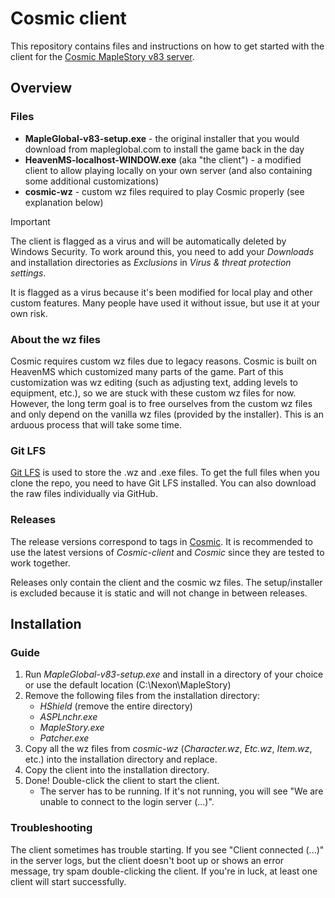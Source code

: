 # Cosmic client
This repository contains files and instructions on how to get started with the client for the [Cosmic MapleStory v83 server](https://github.com/P0nk/Cosmic).


## Overview

### Files
- **MapleGlobal-v83-setup.exe** - the original installer that you would download from mapleglobal.com to install the game back in the day 
- **HeavenMS-localhost-WINDOW.exe** (aka "the client") - a modified client to allow playing locally on your own server (and also containing some additional customizations)
- **cosmic-wz** - custom wz files required to play Cosmic properly (see explanation below)

> [!IMPORTANT]
> The client is flagged as a virus and will be automatically deleted by Windows Security. To work around this, you need to add your _Downloads_ and installation directories as _Exclusions_ in _Virus & threat protection settings_.

It is flagged as a virus because it's been modified for local play and other custom features. Many people have used it without issue, but use it at your own risk.

### About the wz files
Cosmic requires custom wz files due to legacy reasons. Cosmic is built on HeavenMS which customized many parts of the game. Part of this customization was wz editing (such as adjusting text, adding levels to equipment, etc.), so we are stuck with these custom wz files for now. 
However, the long term goal is to free ourselves from the custom wz files and only depend on the vanilla wz files (provided by the installer). This is an arduous process that will take some time.

### Git LFS
[Git LFS](https://git-lfs.com/) is used to store the .wz and .exe files. To get the full files when you clone the repo, you need to have Git LFS installed. You can also download the raw files individually via GitHub.

### Releases
The release versions correspond to tags in [Cosmic](https://github.com/P0nk/Cosmic). It is recommended to use the latest versions of _Cosmic-client_ and _Cosmic_ since they are tested to work together.

Releases only contain the client and the cosmic wz files. The setup/installer is excluded because it is static and will not change in between releases.

## Installation

### Guide
1. Run _MapleGlobal-v83-setup.exe_ and install in a directory of your choice or use the default location (C:\Nexon\MapleStory)
2. Remove the following files from the installation directory: 
   - _HShield_ (remove the entire directory)
   - _ASPLnchr.exe_
   - _MapleStory.exe_
   - _Patcher.exe_
3. Copy all the wz files from _cosmic-wz_ (_Character.wz_, _Etc.wz_, _Item.wz_, etc.) into the installation directory and replace.
4. Copy the client into the installation directory.
5. Done! Double-click the client to start the client. 
   - The server has to be running. If it's not running, you will see "We are unable to connect to the login server (...)".

### Troubleshooting
The client sometimes has trouble starting. If you see "Client connected (...)" in the server logs, but the client doesn't boot up or shows an error message, try spam double-clicking the client. If you're in luck, at least one client will start successfully.



